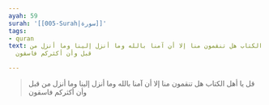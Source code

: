 ```yaml
---
ayah: 59
surah: '[[005-Surah|سورة]]'
tags:
- quran
text: قل يا أهل الكتاب هل تنقمون منا إلا أن آمنا بالله وما أنزل إلينا وما أنزل من
  قبل وأن أكثركم فاسقون

---
```

> قل يا أهل الكتاب هل تنقمون منا إلا أن آمنا بالله وما أنزل إلينا وما أنزل من قبل وأن أكثركم فاسقون
